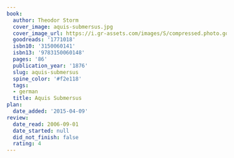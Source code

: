 ```yaml
---
book:
  author: Theodor Storm
  cover_image: aquis-submersus.jpg
  cover_image_url: https://i.gr-assets.com/images/S/compressed.photo.goodreads.com/books/1188027767l/1771018._SY475_.jpg
  goodreads: '1771018'
  isbn10: '3150060141'
  isbn13: '9783150060148'
  pages: '86'
  publication_year: '1876'
  slug: aquis-submersus
  spine_color: '#f2e118'
  tags:
  - german
  title: Aquis Submersus
plan:
  date_added: '2015-04-09'
review:
  date_read: 2006-09-01
  date_started: null
  did_not_finish: false
  rating: 4
---
```

